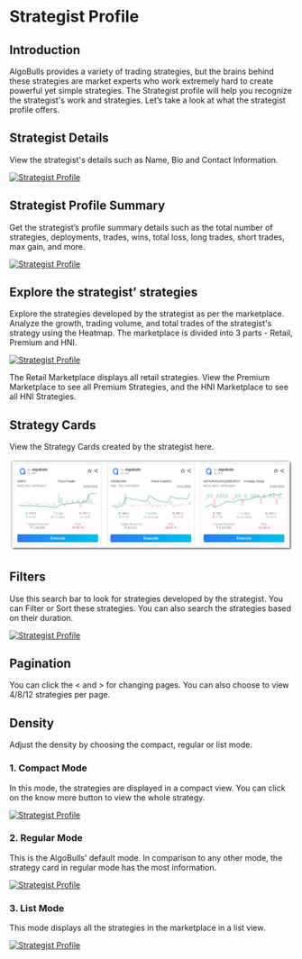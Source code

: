 # Strategist Profile

## Introduction
AlgoBulls provides a variety of trading strategies, but the brains behind these strategies are market experts who work extremely hard to create powerful yet simple strategies. The Strategist profile will help you recognize the strategist's work and strategies. Let’s take a look at what the strategist profile offers.

## Strategist Details

View the strategist's details such as Name, Bio and Contact Information.

[![Strategist Profile](imgs/strategiest_profile_details.png "Click to Enlarge or Ctrl+Click to open in a new Tab")](imgs/strategiest_profile_details.png)

## Strategist Profile Summary

Get the strategist’s profile summary details such as the total number of strategies, deployments, trades, wins, total loss, long trades, short trades, max gain, and more.

[![Strategist Profile](imgs/strategiest_profile_summary.png "Click to Enlarge or Ctrl+Click to open in a new Tab")](imgs/strategiest_profile_summary.png)

## Explore the strategist’ strategies

Explore the strategies developed by the strategist as per the marketplace. Analyze the growth, trading volume, and total trades of the strategist's strategy using the Heatmap. The marketplace is divided into 3 parts - Retail, Premium and HNI.

[![Strategist Profile](imgs/strategiest_profile_heat_map.png "Click to Enlarge or Ctrl+Click to open in a new Tab")](imgs/strategiest_profile_heat_map.png)

The Retail Marketplace displays all retail strategies. View the Premium Marketplace to see all Premium Strategies, and the HNI Marketplace to see all HNI Strategies.

## Strategy Cards

View the Strategy Cards created by the strategist here.

[![Strategist Profile](imgs/strategist_profile_strategy_card.png "Click to Enlarge or Ctrl+Click to open in a new Tab")](imgs/strategist_profile_strategy_card.png)

## Filters

Use this search bar to look for strategies developed by the strategist. You can Filter or Sort these strategies. You can also search the strategies based on their duration.

[![Strategist Profile](imgs/strategiest_profile_filters.png "Click to Enlarge or Ctrl+Click to open in a new Tab")](imgs/strategiest_profile_filters.png)

## Pagination

You can click the < and > for changing pages. You can also choose to view 4/8/12 strategies per page.

## Density

Adjust the density by choosing the compact, regular or list mode.

### 1. Compact Mode

In this mode, the strategies are displayed in a compact view. You can click on the know more button to view the whole strategy.

[![Strategist Profile](imgs/strategiest_profile_compact_mode.png "Click to Enlarge or Ctrl+Click to open in a new Tab")](imgs/strategiest_profile_compact_mode.png)

### 2. Regular Mode

This is the AlgoBulls' default mode. In comparison to any other mode, the strategy card in regular mode has the most information.

[![Strategist Profile](imgs/strategiest_profile_regular_mode.png "Click to Enlarge or Ctrl+Click to open in a new Tab")](imgs/strategiest_profile_regular.png)

### 3. List Mode

This mode displays all the strategies in the marketplace in a list view.

[![Strategist Profile](imgs/strategiest_profile_list_mode.png "Click to Enlarge or Ctrl+Click to open in a new Tab")](imgs/strategiest_profile_list_mode.png)
